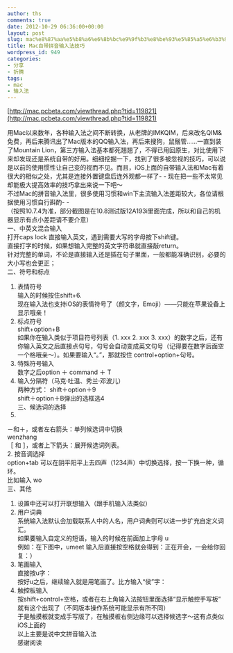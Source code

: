 ```yaml
---
author: ths
comments: true
date: 2012-10-29 06:36:00+00:00
layout: post
slug: mac%e8%87%aa%e5%b8%a6%e6%8b%bc%e9%9f%b3%e8%be%93%e5%85%a5%e6%b3%95%e6%8a%80%e5%b7%a7
title: Mac自带拼音输入法技巧
wordpress_id: 949
categories:
- 分享
- 折腾
tags:
- mac
- 输入法
---
```


[http://mac.pcbeta.com/viewthread.php?tid=119821](http://mac.pcbeta.com/viewthread.php?tid=119821)





用Mac以来数年，各种输入法之间不断转换，从老牌的IMKQIM，后来改名QIM&免费，再后来腾讯出了Mac版本的QQ输入法，再后来搜狗，鼠鬚管……一直到装了Mountain Lion，第三方输入法基本都死翘翘了，不得已用回原生，对比使用下来却发现还是系统自带的好用。细细挖掘一下，找到了很多被忽视的技巧，可以说是以前的使用惯性让自己变的视而不见。而且，iOS上面的自带输入法和Mac有着很大的相似之处，尤其是连接外置键盘后连外观都一样了- - 现在把一些不太常见却能极大提高效率的技巧拿出来说一下吧～  
不过Mac的拼音输入法里，很多使用习惯和win下主流输入法差距较大，各位请根据使用习惯自行斟酌- -  
（按照10.7.4为准，部分截图是在10.8测试版12A193i里面完成，所以和自己的机器显示有点小差距请不要介意）  
一、中英文混合输入  
打开caps lock 直接输入英文，遇到需要大写的字母按下shift键。  
直接打字的时候，如果想输入完整的英文字符串就直接敲return。  
针对完整的单词，不论是直接输入还是插在句子里面，一般都能准确识别，必要的大小写也会更正；  
二、符号和标点  
1. 表情符号  
输入的时候按住shift+6.  
现在输入法也支持iOS的表情符号了（颜文字，Emoji）——只能在苹果设备上显示哦亲！  
2. 标点符号  
shift+option+B  
如果你在输入类似于项目符号列表（1. xxx 2. xxx 3. xxx）的数字之后，还有你输入英文之后直接点句号，句号会自动变成英文句号（记得要在数字后面空一个格哦亲～）。如果要输入“。”，那就按住 control+option+句号。  
3. 特殊符号输入  
数字之后option ＋ command ＋ T  
4. 输入分隔符（马克·吐温、秀兰·邓波儿）  
两种方式： shift＋option＋9  
shift＋option＋B弹出的选框选4  
三、候选词的选择  
1.  
－和＋，或者左右箭头：单列候选词中切换  
wenzhang  
［ 和 ］，或者上下箭头：展开候选词列表。  
2. 按音调选择  
option+tab 可以在阴平阳平上去四声（1234声）中切换选择，按一下换一种，循环。  
比如输入 wo  
三、其他  
1. 设置中还可以打开联想输入（跟手机输入法类似）  
2. 用户词典  
系统输入法默认会加载联系人中的人名，用户词典则可以进一步扩充自定义词汇。  
如果要输入自定义的短语，输入的时候在前面加上字母 u  
例如：在下图中，umeet 输入后直接按空格就会得到：正在开会，一会给你回复：）  
3. 笔画输入  
直接按u字：  
按好u之后，继续输入就是用笔画了。比方输入“侯”字：  
4. 触控板输入  
按shift+control+空格，或者在右上角输入法按钮里面选择“显示触控手写板”  
就有这个出现了（不同版本操作系统可能显示有所不同）  
于是触摸板就变成手写版了，在触摸板右侧边缘可以选择候选字～这有点类似iOS上面的  
以上主要是说中文拼音输入法  
感谢阅读



